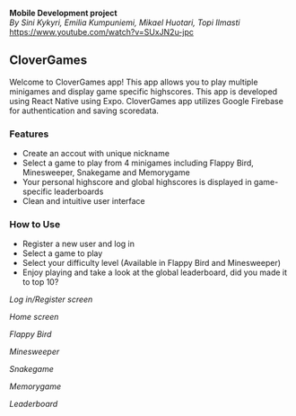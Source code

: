 **Mobile Development project**<br>
*By Sini Kykyri, Emilia Kumpuniemi, Mikael Huotari, Topi Ilmasti<br>*
https://www.youtube.com/watch?v=SUxJN2u-jpc

## CloverGames

Welcome to CloverGames app! This app allows you to play multiple minigames and display game specific highscores.
This app is developed using React Native using Expo. CloverGames app utilizes Google Firebase for authentication and saving scoredata.

### Features
- Create an accout with unique nickname
- Select a game to play from 4 minigames including Flappy Bird, Minesweeper, Snakegame and Memorygame
- Your personal highscore and global highscores is displayed in game-specific leaderboards
- Clean and intuitive user interface

### How to Use
- Register a new user and log in
- Select a game to play
- Select your difficulty level (Available in Flappy Bird and Minesweeper)
- Enjoy playing and take a look at the global leaderboard, did you made it to top 10?


*Log in/Register screen*

*Home screen*

*Flappy Bird*

*Minesweeper*

*Snakegame*

*Memorygame*

*Leaderboard*



